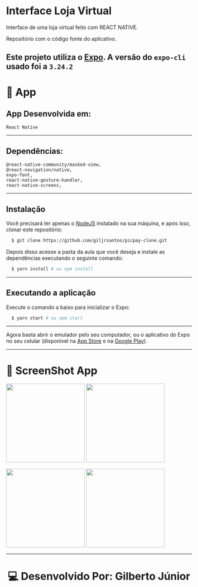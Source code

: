# Interface Loja Virtual

Interface de uma loja virtual feito com REACT NATIVE. 

Repositório com o código fonte do aplicativo.

Este projeto utiliza o [Expo](https://expo.io/). A versão do `expo-cli` usado foi a `3.24.2`
---
# 📱 App
## App Desenvolvida em:
    React Native
---
## Dependências: 

    @react-native-community/masked-view,
    @react-navigation/native,
    expo-font,
    react-native-gesture-handler,
    react-native-screens,
---
## Instalação

Você precisará ter apenas o [NodeJS](https://nodejs.org) instalado na sua máquina, e após isso, clonar este repositório:
```sh
  $ git clone https://github.com/giljrsantos/picpay-clone.git
```

Depois disso acesse a pasta da aula que você deseja e instale as dependências executando o seguinte comando:
```sh
  $ yarn install # ou npm install
```
---
## Executando a aplicação

Execute o comando a baixo para inicializar o Expo:
```sh
  $ yarn start # ou npm start
```
---
Agora basta abrir o emulador pelo seu computador, ou o aplicativo do Expo no seu celular (disponível na [App Store](https://apps.apple.com/br/app/expo-client/id982107779) e na [Google Play](https://play.google.com/store/apps/details?id=host.exp.exponent&hl=pt_BR)).

---

# 📱 ScreenShot App
<p align="left">
<img src="https://github.com/giljrsantos/react-native-interface-loja-virtual/blob/master/src/assets/Screenshot-1.jpg" width="213">
<img src="https://github.com/giljrsantos/react-native-interface-loja-virtual/blob/master/src/assets/Screenshot-2.jpg" width="213">
</p>
<p align="left">
<img src="https://github.com/giljrsantos/react-native-interface-loja-virtual/blob/master/src/assets/Screenshot-3.jpg" width="213">
<img src="https://github.com/giljrsantos/react-native-interface-loja-virtual/blob/master/src/assets/Screenshot-4.jpg" width="213">
</p>

---
<h1 align="center">💻 Desenvolvido Por: Gilberto Júnior</h1>
